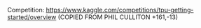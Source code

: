 Competition: https://www.kaggle.com/competitions/tpu-getting-started/overview
(COPIED FROM PHIL CULLITON +161,-13)
